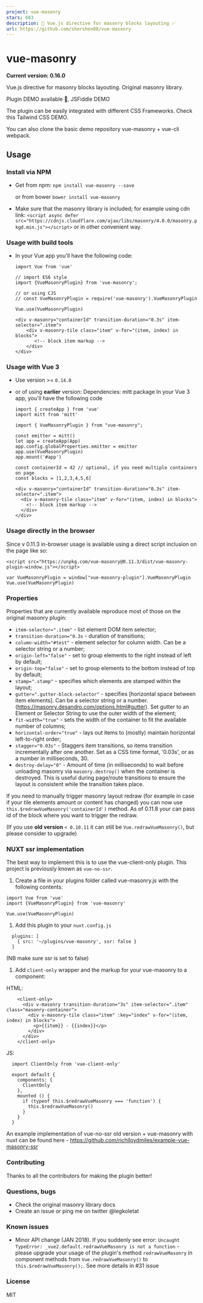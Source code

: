 ```yaml
---
project: vue-masonry
stars: 683
description: 💠 Vue.js directive for masonry blocks layouting ✅
url: https://github.com/shershen08/vue-masonry
---
```


vue-masonry
===========

**Current version: 0.16.0**

Vue.js directive for masonry blocks layouting. Original masonry library.

Plugin DEMO available 🎉, JSFiddle DEMO

The plugin can be easily integrated with different CSS Frameworks. Check this Tailwind CSS DEMO.

You can also clone the basic demo repository vue-masonry + vue-cli webpack.

Usage
-----

### Install via NPM

-   Get from npm: `npm install vue-masonry --save`
    
    or from bower `bower install vue-masonry`
    
-   Make sure that the masonry library is included; for example using cdn link: `<script async defer src="https://cdnjs.cloudflare.com/ajax/libs/masonry/4.0.0/masonry.pkgd.min.js"></script>` or in other convenient way.
    

### Usage with build tools

-   In your Vue app you'll have the following code:
    
    ```
    import Vue from 'vue'
    
    // import ES6 style
    import {VueMasonryPlugin} from 'vue-masonry';
    
    // or using CJS 
    // const VueMasonryPlugin = require('vue-masonry').VueMasonryPlugin
    
    Vue.use(VueMasonryPlugin)
    
    <div v-masonry="containerId" transition-duration="0.3s" item-selector=".item">
        <div v-masonry-tile class="item" v-for="(item, index) in blocks">
           <!-- block item markup -->
        </div>
    </div>
    ```
    

### Usage with Vue 3

-   Use version >= `0.14.0`
    
-   or of using **earlier** version: Dependencies: mitt package In your Vue 3 app, you'll have the following code
    
    ```
    import { createApp } from 'vue'
    import mitt from 'mitt'
    
    import { VueMasonryPlugin } from "vue-masonry";
    
    const emitter = mitt()
    let app = createApp(App)
    app.config.globalProperties.emitter = emitter
    app.use(VueMasonryPlugin)
    app.mount('#app')
    
    const containerId = 42 // optional, if you need multiple containers on page
    const blocks = [1,2,3,4,5,6]
    
    <div v-masonry="containerId" transition-duration="0.3s" item-selector=".item">
      <div v-masonry-tile class="item" v-for="(item, index) in blocks">
        <!-- block item markup -->
      </div>
    </div>
    ```
    

### Usage directly in the browser

Since v 0.11.3 in-browser usage is available using a direct script inclusion on the page like so:

```
<script src="https://unpkg.com/vue-masonry@0.11.3/dist/vue-masonry-plugin-window.js"></script>
```

```
var VueMasonryPlugin = window["vue-masonry-plugin"].VueMasonryPlugin
Vue.use(VueMasonryPlugin)
```

### Properties

Properties that are currently available reproduce most of those on the original masonry plugin:

-   `item-selector=".item"` - list element DOM item selector;
-   `transition-duration="0.3s` - duration of transitions;
-   `column-width="#test"` - element selector for column width. Can be a selector string or a number;
-   `origin-left="false"` - set to group elements to the right instead of left by default;
-   `origin-top="false"` - set to group elements to the bottom instead of top by default;
-   `stamp=".stamp"` - specifies which elements are stamped within the layout;
-   `gutter=".gutter-block-selector"` - specifies \[horizontal space between item elements\]. Can be a selector string or a number. (https://masonry.desandro.com/options.html#gutter). Set gutter to an Element or Selector String to use the outer width of the element;
-   `fit-width="true"` - sets the width of the container to fit the available number of columns;
-   `horizontal-order="true"` - lays out items to (mostly) maintain horizontal left-to-right order;
-   `stagger="0.03s"` - Staggers item transitions, so items transition incrementally after one another. Set as a CSS time format, '0.03s', or as a number in milliseconds, 30.
-   `destroy-delay="0"` - Amount of time (in milliseconds) to wait before unloading masonry via `masonry.destroy()` when the container is destroyed. This is useful during page/route transitions to ensure the layout is consistent while the transition takes place.

If you need to manually trigger masonry layout redraw (for example in case if your tile elements amount or content has changed) you can now use `this.$redrawVueMasonry('containerId')` method. As of 0.11.8 your can pass id of the block where you want to trigger the redraw.

(If you use **old version** `< 0.10.11` it can still be `Vue.redrawVueMasonry()`, but please consider to upgrade)

### NUXT ssr implementation

The best way to implement this is to use the vue-client-only plugin. This project is previously known as `vue-no-ssr`.

1.  Create a file in your plugins folder called vue-masonry.js with the following contents:

```
import Vue from 'vue'
import {VueMasonryPlugin} from 'vue-masonry'

Vue.use(VueMasonryPlugin)
```

1.  Add this plugin to your `nuxt.config.js`

```
  plugins: [
    { src: '~/plugins/vue-masonry', ssr: false }
  ]
```

(NB make sure ssr is set to false)

1.  Add `client-only` wrapper and the markup for your vue-masonry to a component:

HTML:

```
    <client-only>
      <div v-masonry transition-duration="3s" item-selector=".item" class="masonry-container">
        <div v-masonry-tile class="item" :key="index" v-for="(item, index) in blocks">
          <p>{{item}} - {{index}}</p>
        </div>
      </div>
    </client-only>
```

JS:

```
  import ClientOnly from 'vue-client-only'

  export default {
    components: {
      ClientOnly
    },
    mounted () {
      if (typeof this.$redrawVueMasonry === 'function') {
        this.$redrawVueMasonry()
      }
    }
  }
```

An example implementation of vue-no-ssr old version + vue-masonry with nuxt can be found here - https://github.com/richlloydmiles/example-vue-masonry-ssr

### Contributing

Thanks to all the contributors for making the plugin better!

### Questions, bugs

-   Check the original masonry library docs
-   Create an issue or ping me on twitter @legkoletat

### Known issues

-   Minor API change (JAN 2018). If you suddenly see error: `Uncaught TypeError: _vue2.default.redrawVueMasonry is not a function` - please upgrade your usage of the plugin's method `redrawVueMasonry` in component methods from `Vue.redrawVueMasonry()` to `this.$redrawVueMasonry();`. See more details in #31 issue

### License

MIT

